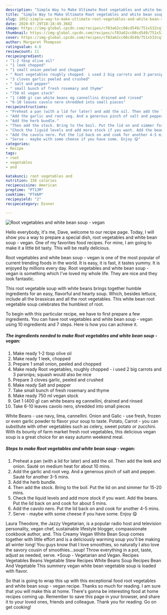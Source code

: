 ```yaml
---
description: "Simple Way to Make Ultimate Root vegetables and white bean soup - vegan"
title: "Simple Way to Make Ultimate Root vegetables and white bean soup - vegan"
slug: 1052-simple-way-to-make-ultimate-root-vegetables-and-white-bean-soup-vegan
date: 2020-07-29T18:18:49.368Z
image: https://img-global.cpcdn.com/recipes/cf83a62cc08cd549/751x532cq70/root-vegetables-and-white-bean-soup-vegan-recipe-main-photo.jpg
thumbnail: https://img-global.cpcdn.com/recipes/cf83a62cc08cd549/751x532cq70/root-vegetables-and-white-bean-soup-vegan-recipe-main-photo.jpg
cover: https://img-global.cpcdn.com/recipes/cf83a62cc08cd549/751x532cq70/root-vegetables-and-white-bean-soup-vegan-recipe-main-photo.jpg
author: Margaret Thompson
ratingvalue: 4.6
reviewcount: 11
recipeingredient:
- "1-2 tbsp olive oil"
- "1 leek chopped"
- "1 small onion peeled and chopped"
- " Root vegetables roughly chopped  i used 2 big carrots and 3 parsnips squash would also be nice"
- "3 cloves garlic peeled and crushed"
- " Salt and pepper"
- " small bunch of fresh rosemary and thyme"
- "750 ml vegan stock"
- "1 (400 g) can white beans eg cannellini drained and rinsed"
- "6-10 leaves cavolo nero shredded into small pieces"
recipeinstructions:
- "Preheat a pan (with a lid for later) and add the oil. Then add the leek and onion. Sauté on medium heat for about 10 mins."
- "Add the garlic and root veg. And a generous pinch of salt and pepper. Sauté for another 3-5 mins."
- "Add the herb bundle."
- "Then add the stock. Bring to the boil. Put the lid on and simmer for 15-20 mins."
- "Check the liquid levels and add more stock if you want. Add the beans. Put the lid back on and cook for about 5 mins."
- "Add the cavolo nero. Put the lid back on and cook for another 4-5 mins."
- "Serve - maybe with some cheese if you have some. Enjoy 😋"
categories:
- Recipe
tags:
- root
- vegetables
- and

katakunci: root vegetables and 
nutrition: 158 calories
recipecuisine: American
preptime: "PT13M"
cooktime: "PT46M"
recipeyield: "2"
recipecategory: Dinner

---
```



![Root vegetables and white bean soup - vegan](https://img-global.cpcdn.com/recipes/cf83a62cc08cd549/751x532cq70/root-vegetables-and-white-bean-soup-vegan-recipe-main-photo.jpg)

Hello everybody, it's me, Dave, welcome to our recipe page. Today, I will show you a way to prepare a special dish, root vegetables and white bean soup - vegan. One of my favorites food recipes. For mine, I am going to make it a little bit tasty. This will be really delicious.

Root vegetables and white bean soup - vegan is one of the most popular of current trending foods in the world. It is easy, it is fast, it tastes yummy. It is enjoyed by millions every day. Root vegetables and white bean soup - vegan is something which I've loved my whole life. They are nice and they look fantastic.

This root vegetable soup with white beans brings together humble ingredients for an easy, flavorful and hearty soup. Which, besides lettuce, include all the brassicas and all the root vegetables. This white bean root vegetable soup celebrates the humblest of root.


To begin with this particular recipe, we have to first prepare a few ingredients. You can have root vegetables and white bean soup - vegan using 10 ingredients and 7 steps. Here is how you can achieve it.

<!--inarticleads1-->

##### The ingredients needed to make Root vegetables and white bean soup - vegan:

1. Make ready 1-2 tbsp olive oil
1. Make ready 1 leek, chopped
1. Prepare 1 small onion, peeled and chopped
1. Make ready  Root vegetables, roughly chopped - i used 2 big carrots and 3 parsnips; squash would also be nice
1. Prepare 3 cloves garlic, peeled and crushed
1. Make ready  Salt and pepper
1. Take  small bunch of fresh rosemary and thyme
1. Make ready 750 ml vegan stock
1. Get 1 (400 g) can white beans eg cannellini, drained and rinsed
1. Take 6-10 leaves cavolo nero, shredded into small pieces


White Beans - use navy, lima, cannellini. Onion and Galic - use fresh, frozen or even garlic powder to flavor your soup to taste. Potato, Carrot - you can substitute with other vegetables such as celery, sweet potato or zucchini. With its bounty of farm market fresh root vegetables, this delicious vegan soup is a great choice for an easy autumn weekend meal. 

<!--inarticleads2-->

##### Steps to make Root vegetables and white bean soup - vegan:

1. Preheat a pan (with a lid for later) and add the oil. Then add the leek and onion. Sauté on medium heat for about 10 mins.
1. Add the garlic and root veg. And a generous pinch of salt and pepper. Sauté for another 3-5 mins.
1. Add the herb bundle.
1. Then add the stock. Bring to the boil. Put the lid on and simmer for 15-20 mins.
1. Check the liquid levels and add more stock if you want. Add the beans. Put the lid back on and cook for about 5 mins.
1. Add the cavolo nero. Put the lid back on and cook for another 4-5 mins.
1. Serve - maybe with some cheese if you have some. Enjoy 😋


Laura Theodore, the Jazzy Vegetarian, is a popular radio host and television personality, vegan chef, sustainable lifestyle blogger, compassionate cookbook author, and. This Creamy Vegan White Bean Soup comes together with little effort and is a deliciously warming soup you&#39;ll be making all winter long! You guys know that I love smoothies, so naturally I also love the savory cousin of smoothies…soup! Throw everything in a pot, taste, adjust as needed, serve. *Soup - Vegetarian and Vegan. Recipes Vegetables Beans Vegetable Stew Recipes White Beans Soup Recipes Bean And Vegetable This summery vegan white bean vegetable soup is loaded with flavor. 

So that is going to wrap this up with this exceptional food root vegetables and white bean soup - vegan recipe. Thanks so much for reading. I am sure that you will make this at home. There's gonna be interesting food at home recipes coming up. Remember to save this page in your browser, and share it to your loved ones, friends and colleague. Thank you for reading. Go on get cooking!
